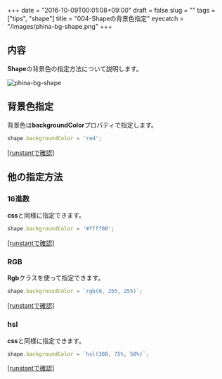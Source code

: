 +++
date = "2016-10-09T00:01:08+09:00"
draft = false
slug = ""
tags = ["tips", "shape"]
title = "004-Shapeの背景色指定"
eyecatch = "/images/phina-bg-shape.png"
+++

## 内容
**Shape**の背景色の指定方法について説明します。

![phina-bg-shape](/images/phina-bg-shape.png)

## 背景色指定

背景色は**backgroundColor**プロパティで指定します。

```js
shape.backgroundColor = 'red';
```
<a href="http://runstant.com/alkn203/projects/57cab291" target="_blank">[runstantで確認]</a>

## 他の指定方法

### 16進数
**css**と同様に指定できます。

```js
shape.backgroundColor = '#ffff00';
```
<a href="http://runstant.com/alkn203/projects/6a5a9d1d" target="_blank">[runstantで確認]</a>

### RGB
**Rgb**クラスを使って指定できます。

```js
shape.backgroundColor = `rgb(0, 255, 255)`;
```
<a href="http://runstant.com/alkn203/projects/cb651549" target="_blank">[runstantで確認]</a>

### hsl
**css**と同様に指定できます。

```js
shape.backgroundColor = `hsl(300, 75%, 50%)`;
```

<a href="http://runstant.com/alkn203/projects/accb7a5a" target="_blank">[runstantで確認]</a>
